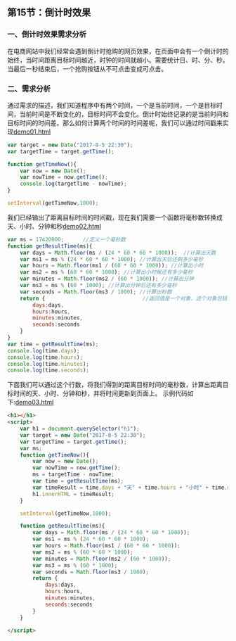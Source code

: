 ## 第15节：倒计时效果

### 一、倒计时效果需求分析
在电商网站中我们经常会遇到倒计时抢购的网页效果，在页面中会有一个倒计时的始终，当时间距离目标时间越近，时钟的时间就越小。需要统计日、时、分、秒。当最后一秒结束后，一个抢购按钮从不可点击变成可点击。

### 二、需求分析
通过需求的描述，我们知道程序中有两个时间，一个是当前时间，一个是目标时间，当前时间是不断变化的，目标时间不会变化。倒计时始终记录的是当前时间和目标时间的时间差。那么如何计算两个时间的时间差呢，我们可以通过时间戳来实现[demo01.html](https://github.com/xiaozhoulee/xiaozhou-examples/blob/master/02-JavaScript%E5%85%A5%E9%97%A8/%E7%AC%AC15%E8%8A%82%EF%BC%9A%E5%80%92%E8%AE%A1%E6%97%B6%E6%95%88%E6%9E%9C/demo01.html)
``` js
var target = new Date("2017-8-5 22:30");
var targetTime = target.getTime();

function getTimeNow(){      
    var now = new Date();
    var nowTime = now.getTime();
    console.log(targetTime - nowTime);
}

setInterval(getTimeNow,1000);
```

我们已经输出了距离目标时间的时间戳，现在我们需要一个函数将毫秒数转换成天、小时、分钟和秒[demo02.html](https://github.com/xiaozhoulee/xiaozhou-examples/blob/master/02-JavaScript%E5%85%A5%E9%97%A8/%E7%AC%AC15%E8%8A%82%EF%BC%9A%E5%80%92%E8%AE%A1%E6%97%B6%E6%95%88%E6%9E%9C/demo02.html)

``` js
var ms = 17420000;      //定义一个毫秒数
function getResultTime(ms){
    var days = Math.floor(ms / (24 * 60 * 60 * 1000));  //计算出天数
    var ms1 = ms % (24 * 60 * 60 * 1000); //计算出天后还剩多少毫秒
    var hours = Math.floor(ms1 / (60 * 60 * 1000)); //计算出小时
    var ms2 = ms % (60 * 60 * 1000); //计算出小时候还有多少毫秒
    var minutes = Math.floor(ms2 / (60 * 1000)); //计算出分钟
    var ms3 = ms % (60 * 1000); //计算出分钟后还有多少毫秒
    var seconds = Math.floor(ms3 / 1000); //计算出秒数
    return {                               //返回值是一个对象，这个对象包括了日、小时、分钟、秒
        days:days,
        hours:hours,
        minutes:minutes,
        seconds:seconds
    }
}
var time = getResultTime(ms);
console.log(time.days);
console.log(time.hours);
console.log(time.minutes);
console.log(time.seconds);
```

下面我们可以通过这个行数，将我们得到的距离目标时间的毫秒数，计算出距离目标时间的天、小时、分钟和秒，并将时间更新到页面上。
示例代码如下:[demo03.html](https://github.com/xiaozhoulee/xiaozhou-examples/blob/master/02-JavaScript%E5%85%A5%E9%97%A8/%E7%AC%AC15%E8%8A%82%EF%BC%9A%E5%80%92%E8%AE%A1%E6%97%B6%E6%95%88%E6%9E%9C/demo03.html)
``` html
<h1></h1>
<script>
    var h1 = document.querySelector("h1");
    var target = new Date("2017-8-5 22:30");
    var targetTime = target.getTime();
    var ms;
    function getTimeNow(){      
        var now = new Date();
        var nowTime = now.getTime();
        ms = targetTime - nowTime;
        var time = getResultTime(ms);
        var timeResult = time.days + "天" + time.hours + "小时" + time.minutes + "分钟" + time.seconds + "秒";
        h1.innerHTML = timeResult;
    }

    setInterval(getTimeNow,1000);

    function getResultTime(ms){
        var days = Math.floor(ms / (24 * 60 * 60 * 1000));  
        var ms1 = ms % (24 * 60 * 60 * 1000); 
        var hours = Math.floor(ms1 / (60 * 60 * 1000)); 
        var ms2 = ms % (60 * 60 * 1000); 
        var minutes = Math.floor(ms2 / (60 * 1000)); 
        var ms3 = ms % (60 * 1000); 
        var seconds = Math.floor(ms3 / 1000); 
        return {                               
            days:days,
            hours:hours,
            minutes:minutes,
            seconds:seconds
        }
    }
    
</script>
```